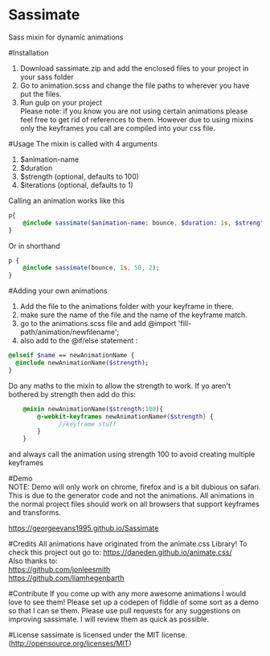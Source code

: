 # Sassimate
Sass mixin for dynamic animations<br>

#Installation

1. Download sassimate.zip and add the enclosed files to your project in your sass folder<br>
2. Go to animation.scss and change the file paths to wherever you have put the files.<br>
3. Run gulp on your project<br>
Please note: if you know you are not using certain animations please feel free to get rid of references to them. However due to using mixins only the keyframes you call are compiled into your css file.

#Usage
The mixin is called with 4 arguments<br>

1. $animation-name<br>
2. $duration<br>
3. $strength (optional, defaults to 100)<br>
4. $iterations (optional, defaults to 1)<br>

Calling an animation works like this<br>
```sass
p{
    @include sassimate($animation-name: bounce, $duration: 1s, $strength: 50, $iterations: 2);
}
```
Or in shorthand<br>
```sass
p {
    @include sassimate(bounce, 1s, 50, 2);
}
```
#Adding your own animations
1. Add the file to the animations folder with your keyframe in there.<br>
2. make sure the name of the file and the name of the keyframe match.<br>
3. go to the animations.scss file and add @import 'fill-path/animation/newfilename';<br>
4. also add to the @if/else statement :<br>
```sass
@elseif $name == newAnimationName {
  @include newAnimationName($strength);
}
```
Do any maths to the mixin to allow the strength to work. If yo aren't bothered by strength then add do this:<br>
```sass
    @mixin newAnimationName($strength:100){
        @-webkit-keyframes newAnimationName#{$strength} {
              //keyframe stuff
        }
    }
```
and always call the animation using strength 100 to avoid creating multiple keyframes<br>


#Demo<br>
NOTE: Demo will only work on chrome, firefox and is a bit dubious on safari. This is due to the generator code and not the animations. All animations in the normal project files should work on all browsers that support keyframes and transforms.<br>

https://georgeevans1995.github.io/Sassimate<br>

#Credits
All animations have originated from the animate.css Library! To check this project out go to:
https://daneden.github.io/animate.css/</br>
Also thanks to:</br>
https://github.com/jonleesmith</br>
https://github.com/liamhegenbarth</br>

#Contribute
If you come up with any more awesome animations I would love to see them! Please set up a codepen of fiddle of some sort as a demo so that I can se them. Please use pull requests for any suggestions on improving sassimate. I will review them as quick as possible. 

#License
sassimate is licensed under the MIT license. (http://opensource.org/licenses/MIT)
